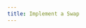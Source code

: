```yaml
---
title: Implement a Swap
---
```


<ExternalRedirect href="https://docs.abax.org/protocol/V1/guides/smart-contract-integration/trading-from-a-smart-contract" />
